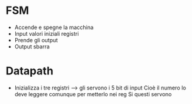 # FSM
* Accende e spegne la macchina
* Input valori iniziali registri
* Prende gli output
* Output sbarra

# Datapath
* Inizializza i tre registri --> gli servono i 5 bit di input
Cioè il numero lo deve leggere comunque per metterlo nei reg
Si questi servono